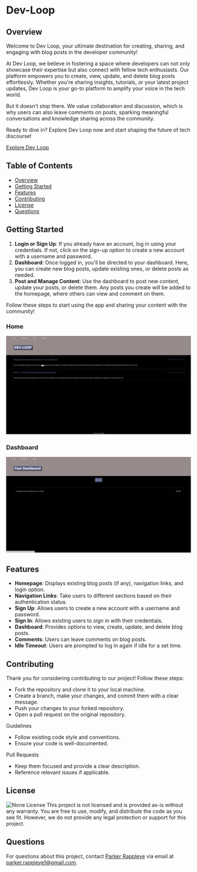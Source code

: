 # Dev-Loop

## Overview
Welcome to Dev Loop, your ultimate destination for creating, sharing, and engaging with blog posts in the developer community!

At Dev Loop, we believe in fostering a space where developers can not only showcase their expertise but also connect with fellow tech enthusiasts. Our platform empowers you to create, view, update, and delete blog posts effortlessly. Whether you're sharing insights, tutorials, or your latest project updates, Dev Loop is your go-to platform to amplify your voice in the tech world.

But it doesn't stop there. We value collaboration and discussion, which is why users can also leave comments on posts, sparking meaningful conversations and knowledge sharing across the community.

Ready to dive in? Explore Dev Loop now and start shaping the future of tech discourse!

[Explore Dev Loop](https://dev-loop-f0cb37ae8bd9.herokuapp.com)

## Table of Contents
- [Overview](#overview)
- [Getting Started](#getting-started)
- [Features](#features)
- [Contributing](#contributing)
- [License](#license)
- [Questions](#questions)

## Getting Started
1. **Login or Sign Up**: If you already have an account, log in using your credentials. If not, click on the sign-up option to create a new account with a username and password.
2. **Dashboard**: Once logged in, you'll be directed to your dashboard. Here, you can create new blog posts, update existing ones, or delete posts as needed.
3. **Post and Manage Content**: Use the dashboard to post new content, update your posts, or delete them. Any posts you create will be added to the homepage, where others can view and comment on them.

Follow these steps to start using the app and sharing your content with the community!

### Home
<img src="assets\home.png" title="home">

### Dashboard
<img src="assets\dashboard.png" title="dashboard">

## Features
- **Homepage**: Displays existing blog posts (if any), navigation links, and login option.
- **Navigation Links**: Take users to different sections based on their authentication status.
- **Sign Up**: Allows users to create a new account with a username and password.
- **Sign In**: Allows existing users to sign in with their credentials.
- **Dashboard**: Provides options to view, create, update, and delete blog posts.
- **Comments**: Users can leave comments on blog posts.
- **Idle Timeout**: Users are prompted to log in again if idle for a set time.

## Contributing
Thank you for considering contributing to our project! Follow these steps:

* Fork the repository and clone it to your local machine.
* Create a branch, make your changes, and commit them with a clear message.
* Push your changes to your forked repository.
* Open a pull request on the original repository.

Guidelines
* Follow existing code style and conventions.
* Ensure your code is well-documented.

Pull Requests
* Keep them focused and provide a clear description.
* Reference relevant issues if applicable.

## License
![None License](https://img.shields.io/badge/License-None-brightgreen)
This project is not licensed and is provided as-is without any warranty. You are free to use, modify, and distribute the code as you see fit. However, we do not provide any legal protection or support for this project.

## Questions
For questions about this project, contact [Parker Rappleye](https://github.com/prappleman) via email at parker.rappleye1@gmail.com.
